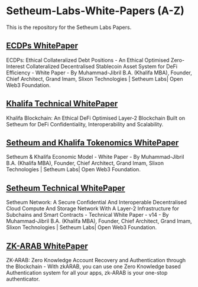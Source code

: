 # Setheum-Labs-White-Papers (A-Z)

This is the repository for the Setheum Labs Papers.

## [ECDPs WhitePaper](https://github.com/Setheum-Labs/Setheum-Labs-White-Papers/blob/main/ECDPs%20White%20Paper.pdf)
ECDPs: Ethical Collateralized Debt Positions - An Ethical Optimised Zero-Interest Collateralized Decentralised Stablecoin Asset System for DeFi Efficiency - White Paper - By Muhammad-Jibril B.A. (Khalifa MBA), Founder, Chief Architect, Grand Imam, Slixon Technologies | Setheum Labs| Open Web3 Foundation.

## [Khalifa Technical WhitePaper](https://github.com/Setheum-Labs/Setheum-Labs-White-Papers/blob/main/Khalifa%20Whitepaper.pdf)
Khalifa Blockchain: An Ethical DeFi Optimised Layer-2 Blockchain Built on Setheum for DeFi Confidentiality, Interoperability and Scalability.

## [Setheum and Khalifa Tokenomics WhitePaper](https://github.com/Setheum-Labs/Setheum-Labs-White-Papers/blob/main/Setheum%20And%20Khalifa%20Tokenomics%20Whitepaper.pdf)
Setheum & Khalifa Economic Model - White Paper - By Muhammad-Jibril B.A. (Khalifa MBA), Founder, Chief Architect, Grand Imam, Slixon Technologies | Setheum Labs| Open Web3 Foundation.

## [Setheum Technical WhitePaper](https://github.com/Setheum-Labs/Setheum-Labs-White-Papers/blob/main/Setheum%20-%20Powering%20Scalable%20Web3%20Solutions.%20White%20Paper%20v14%20-%20Muhammad-jibril-BA.pdf)
Setheum Network: A Secure Confidential And Interoperable Decentralised Cloud Compute And Storage Network With A Layer-2 Infrastructure for Subchains and Smart Contracts - Technical White Paper - v14 - By Muhammad-Jibril B.A. (Khalifa MBA), Founder, Chief Architect, Grand Imam, Slixon Technologies | Setheum Labs| Open Web3 Foundation.

## [ZK-ARAB WhitePaper](https://github.com/Setheum-Labs/Setheum-Labs-White-Papers/blob/main/ZK-ARAB_%20Zero_Knowledge_Account_Recovery_and_Authentication_on_the_Blockchain_Muhammad-Jibril_BA_.pdf)
ZK-ARAB: Zero Knowledge Account Recovery and Authentication through the Blockchain - With zkARAB, you can use one Zero Knowledge based Authentication system for all your apps, zk-ARAB is your one-stop authenticator.
